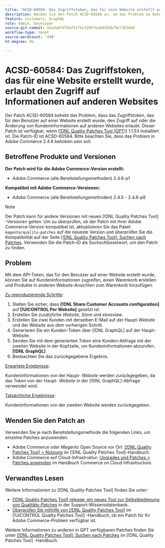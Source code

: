 ```yaml
---
title: "ACSD-60584: Das Zugriffstoken, das für eine Website erstellt wurde, darf auf Informationen auf anderen Websites zugreifen."
description: Wenden Sie den Patch ACSD-60584 an, um das Problem zu beheben, dass das Zugriffstoken, das für den Benutzer auf einer Website erstellt wurde, den Zugriff auf oder die Änderung von Kundeninformationen auf anderen Websites erlaubt.
feature: Customers, GraphQL
role: Admin, Developer
source-git-commit: eba4a8fd7bbf52fbc4295feab0d5bb79e7383b66
workflow-type: tm+mt
source-wordcount: '430'
ht-degree: 0%

---
```


# ACSD-60584: Das Zugriffstoken, das für eine Website erstellt wurde, erlaubt den Zugriff auf Informationen auf anderen Websites

Der Patch ACSD-60584 behebt das Problem, dass das Zugriffstoken, das für den Benutzer auf einer Website erstellt wurde, den Zugriff auf oder die Änderung von Kundeninformationen auf anderen Websites erlaubt. Dieser Patch ist verfügbar, wenn [[!DNL Quality Patches Tool (QPT)]](https://experienceleague.adobe.com/docs/commerce-operations/tools/quality-patches-tool/usage.html) 1.1.53 installiert ist. Die Patch-ID ist ACSD-60584. Bitte beachten Sie, dass das Problem in Adobe Commerce 2.4.8 behoben sein soll.

## Betroffene Produkte und Versionen

**Der Patch wird für die Adobe Commerce-Version erstellt:**

* Adobe Commerce (alle Bereitstellungsmethoden) 2.4.6-p1

**Kompatibel mit Adobe Commerce-Versionen:**

* Adobe Commerce (alle Bereitstellungsmethoden) 2.4.5 - 2.4.6-p8

>[!NOTE]
>
>Der Patch kann für andere Versionen mit neuen [!DNL Quality Patches Tool] -Versionen gelten. Um zu überprüfen, ob der Patch mit Ihrer Adobe Commerce-Version kompatibel ist, aktualisieren Sie das Paket `magento/quality-patches` auf die neueste Version und überprüfen Sie die Kompatibilität auf der Seite [[!DNL Quality Patches Tool]: Suchen nach Patches](https://experienceleague.adobe.com/tools/commerce-quality-patches/index.html). Verwenden Sie die Patch-ID als Suchschlüsselwort, um den Patch zu finden.

## Problem

Mit dem API-Token, das für den Benutzer auf einer Website erstellt wurde, können Sie auf Kundeninformationen zugreifen, einen Warenkorb erstellen und Produkte in anderen Website-Ansichten zum Warenkorb hinzufügen.

<u>Zu reproduzierende Schritte</u>:

1. Stellen Sie sicher, dass **[!DNL Share Customer Accounts configuration]** auf **[!UICONTROL Per Website]** gesetzt ist.
1. Erstellen Sie zusätzliche *Website*, *Store* und *storeview*.
1. Erstellen Sie zwei Kunden mit derselben E-Mail auf der Haupt-*Website* und der *Website* aus dem vorherigen Schritt.
1. Generieren Sie ein Kunden-Token über [!DNL GraphQL] auf der Haupt-Website.
1. Senden Sie mit dem generierten Token eine Kunden-Abfrage mit der zweiten Website in der Kopfzeile, um Kundeninformationen abzurufen.**[!DNL GraphQL]**
1. Beobachten Sie das zurückgegebene Ergebnis.

<u>Erwartete Ergebnisse</u>:

Kundeninformationen von der Haupt- *Website* werden zurückgegeben, da das Token von der Haupt- *Website* in der [!DNL GraphQL]-Abfrage verwendet wird.

<u>Tatsächliche Ergebnisse</u>:

Kundeninformationen von der zweiten Website werden zurückgegeben.

## Wenden Sie den Patch an

Verwenden Sie je nach Bereitstellungsmethode die folgenden Links, um einzelne Patches anzuwenden:

* Adobe Commerce oder Magento Open Source vor Ort: [[!DNL Quality Patches Tool] > Nutzung](/help/tools/quality-patches-tool/usage.md) im [!DNL Quality Patches Tool]-Handbuch.
* Adobe Commerce auf Cloud-Infrastruktur: [Upgrades und Patches > Patches anwenden](https://experienceleague.adobe.com/docs/commerce-cloud-service/user-guide/develop/upgrade/apply-patches.html) im Handbuch Commerce on Cloud Infrastructure.

## Verwandtes Lesen

Weitere Informationen zu [!DNL Quality Patches Tool] finden Sie unter:

* [[!DNL Quality Patches Tool] release: ein neues Tool zur Selbstbedienung von Qualitäts-Patches](https://experienceleague.adobe.com/en/docs/commerce-knowledge-base/kb/announcements/commerce-announcements/magento-quality-patches-released-new-tool-to-self-serve-quality-patches) in der Support-Wissensdatenbank.
* [Überprüfen Sie mithilfe von  [!DNL Quality Patches Tool]](/help/tools/quality-patches-tool/patches-available-in-qpt/check-patch-for-magento-issue-with-magento-quality-patches.md) im [!UICONTROL Quality Patches Tool] -Handbuch, ob ein Patch für Ihr Adobe Commerce-Problem verfügbar ist.


Weitere Informationen zu anderen in QPT verfügbaren Patches finden Sie unter [[!DNL Quality Patches Tool]: Suchen nach Patches](https://experienceleague.adobe.com/tools/commerce-quality-patches/index.html) im [!DNL Quality Patches Tool] -Handbuch.
